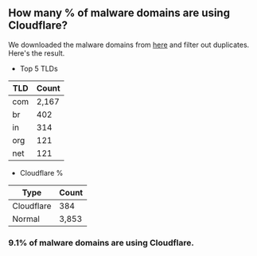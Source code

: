 ## How many % of malware domains are using Cloudflare?


We downloaded the malware domains from [here](https://urlhaus.abuse.ch) and filter out duplicates.
Here's the result.


[//]: # (start replacement)


- Top 5 TLDs

| TLD | Count |
| --- | --- |
| com | 2,167 |
| br | 402 |
| in | 314 |
| org | 121 |
| net | 121 |


- Cloudflare %

| Type | Count |
| --- | --- |
| Cloudflare | 384 |
| Normal | 3,853 |


### 9.1% of malware domains are using Cloudflare.
